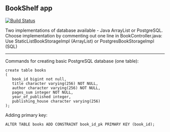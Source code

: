 ## BookShelf app 

[![Build Status](https://travis-ci.org/ppszczepaniak/BookShelf.svg?branch=master)](https://travis-ci.org/ppszczepaniak/BookShelf)

Two implementations of database available -
Java ArrayList or PostgreSQL.   
Choose implementation by commenting out one line in BookController.java:  
Use StaticListBookStorageImpl (ArrayList) or PostgresBookStorageImpl (SQL)  
***
Commands for creating basic PostgreSQL database (one table):
```
create table books
(
   book_id bigint not null,
   title character varying(256) NOT NULL,
   author character varying(256) NOT NULL,
   pages_sum integer NOT NULL,
   year_of_published integer,
   publishing_house character varying(256)
);
```
Adding  primary key:
```
ALTER TABLE books ADD CONSTRAINT book_id_pk PRIMARY KEY (book_id);
```
